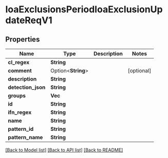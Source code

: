 # IoaExclusionsPeriodIoaExclusionUpdateReqV1

## Properties

Name | Type | Description | Notes
------------ | ------------- | ------------- | -------------
**cl_regex** | **String** |  |
**comment** | Option<**String**> |  | [optional]
**description** | **String** |  |
**detection_json** | **String** |  |
**groups** | **Vec<String>** |  |
**id** | **String** |  |
**ifn_regex** | **String** |  |
**name** | **String** |  |
**pattern_id** | **String** |  |
**pattern_name** | **String** |  |

[[Back to Model list]](../README.md#documentation-for-models) [[Back to API list]](../README.md#documentation-for-api-endpoints) [[Back to README]](../README.md)
